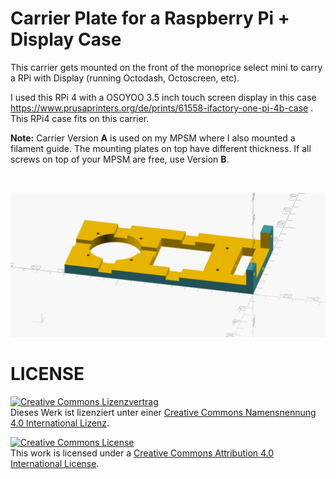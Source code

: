 # Carrier Plate for a Raspberry Pi + Display Case

This carrier gets mounted on the front of the monoprice select mini to carry a RPi with Display (running Octodash, Octoscreen, etc).


I used this RPi 4 with a OSOYOO 3.5 inch touch screen display in this case https://www.prusaprinters.org/de/prints/61558-ifactory-one-pi-4b-case . This RPi4 case fits on this carrier.


__Note:__
Carrier Version __A__ is used on my MPSM where I also mounted a filament guide. The mounting plates on top have different thickness.
If all screws on top of your MPSM are free, use Version __B__.

<br>

![](001.png)

# LICENSE

<dl>
<a rel="license" href="http://creativecommons.org/licenses/by/4.0/"><img alt="Creative Commons Lizenzvertrag" style="border-width:0" src="https://i.creativecommons.org/l/by/4.0/88x31.png" /></a><br />Dieses Werk ist lizenziert unter einer <a rel="license" href="http://creativecommons.org/licenses/by/4.0/">Creative Commons Namensnennung 4.0 International Lizenz</a>.
</dl>

<dl>
<a rel="license" href="http://creativecommons.org/licenses/by/4.0/"><img alt="Creative Commons License" style="border-width:0" src="https://i.creativecommons.org/l/by/4.0/88x31.png" /></a><br />This work is licensed under a <a rel="license" href="http://creativecommons.org/licenses/by/4.0/">Creative Commons Attribution 4.0 International License</a>.
</dl>
